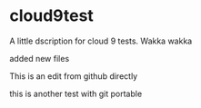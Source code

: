 cloud9test
==========

A little dscription for cloud 9 tests. Wakka wakka

added new files

This is an edit from github directly

this is another test with git portable
